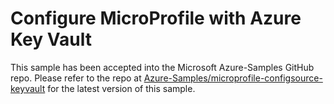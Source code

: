 # Configure MicroProfile with Azure Key Vault

This sample has been accepted into the Microsoft Azure-Samples GitHub repo. Please refer to the repo at [Azure-Samples/microprofile-configsource-keyvault](https://github.com/Azure-Samples/microprofile-configsource-keyvault) for the latest version of this sample.
